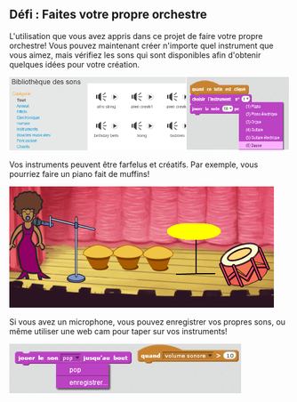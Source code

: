 ## Défi : Faites votre propre orchestre

L'utilisation que vous avez appris dans ce projet de faire votre propre orchestre! Vous pouvez maintenant créer n'importe quel instrument que vous aimez, mais vérifiez les sons qui sont disponibles afin d'obtenir quelques idées pour votre création.

![screenshot](images/band-ideas.png)

Vos instruments peuvent être farfelus et créatifs. Par exemple, vous pourriez faire un piano fait de muffins!

![screenshot](images/band-piano.png)

Si vous avez un microphone, vous pouvez enregistrer vos propres sons, ou même utiliser une web cam pour taper sur vos instruments!

![screenshot](images/band-io.png)
